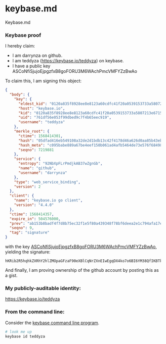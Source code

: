 # keybase.md
Keybase.md
### Keybase proof

I hereby claim:

  * I am darrynza on github.
  * I am teddyza (https://keybase.io/teddyza) on keybase.
  * I have a public key ASCoNfiSjujoEjpgzfxB8goFORU3M6WAchPmcVMFYZzBwAo

To claim this, I am signing this object:

```json
{
  "body": {
    "key": {
      "eldest_kid": "0120a835f8928ee8e8123a60cdfc41f20a0539153733a5807213e6715305619cc1c00a",
      "host": "keybase.io",
      "kid": "0120a835f8928ee8e8123a60cdfc41f20a0539153733a5807213e6715305619cc1c00a",
      "uid": "761df56e053f99dbed9c7f4b65eec919",
      "username": "teddyza"
    },
    "merkle_root": {
      "ctime": 1568414301,
      "hash": "05dfad416eb549108a32de2d1bdb13c42f4178d46a626d0aa85b43eb69c8a8652e5865db663ccf6362a2753735c7b42b1e7b5897aa73763d066c6a980c2fdacb",
      "hash_meta": "c095babe889a67be4eef150b061ad4afb5464de73e576f684981913e66668c7d",
      "seqno": 7219881
    },
    "service": {
      "entropy": "92NbXpFLrPmdjkAB37wZgnGb",
      "name": "github",
      "username": "darrynza"
    },
    "type": "web_service_binding",
    "version": 2
  },
  "client": {
    "name": "keybase.io go client",
    "version": "4.4.0"
  },
  "ctime": 1568414357,
  "expire_in": 504576000,
  "prev": "ab153b8badf4f7d8b75ec32f1e5f80a439348f78bf6deea2e1c794afa17ee87f",
  "seqno": 9,
  "tag": "signature"
}
```

with the key [ASCoNfiSjujoEjpgzfxB8goFORU3M6WAchPmcVMFYZzBwAo](https://keybase.io/teddyza), yielding the signature:

```
hKRib2R5hqhkZXRhY2hlZMOpaGFzaF90eXBlCqNrZXnEIwEgqDX4ko7o6BI6YM38QfIKBTkVNzOlgHIT5nFTBWGcwcAKp3BheWxvYWTESpcCCcQgqxU7i63099i3XsMvHl+ApDk0j3i/be6i4ceUr6F+6H/EIMkUpPerHGcuRddJhmcDfoXlD1mbmUcjwQs8Ab5hrBFTAgHCo3NpZ8RAAk6usIFVBlsiWQ3SO+EaQSRA9Iae2hyrFdvHERQ/qr6ScdEgH8uWP69JKzvLsVR3UIT2uPMOo0nORjCwLVQXC6hzaWdfdHlwZSCkaGFzaIKkdHlwZQildmFsdWXEIGKyoOhkeaZdCI2QIcvubbUypIvS4H25iaTGqVhKj4PLo3RhZ80CAqd2ZXJzaW9uAQ==

```

And finally, I am proving ownership of the github account by posting this as a gist.

### My publicly-auditable identity:

https://keybase.io/teddyza

### From the command line:

Consider the [keybase command line program](https://keybase.io/download).

```bash
# look me up
keybase id teddyza
```
